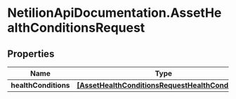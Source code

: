 # NetilionApiDocumentation.AssetHealthConditionsRequest

## Properties
Name | Type | Description | Notes
------------ | ------------- | ------------- | -------------
**healthConditions** | [**[AssetHealthConditionsRequestHealthConditions]**](AssetHealthConditionsRequestHealthConditions.md) |  | 


